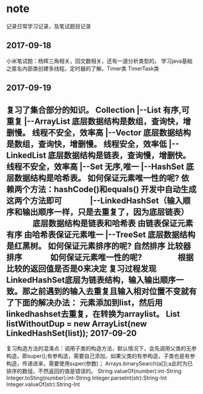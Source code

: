 # note
记录日常学习记录，及笔试题目记录

2017-09-18
--------------
小米笔试题：杨辉三角相关，回文数相关，还有一道分析类型的。
学习java基础之匿名内部类创建多线程。定时器的了解。Timer类 TimerTask类

2017-09-19
---------------
复习了集合部分的知识。
Collection
        |--List    有序,可重复
            |--ArrayList
                底层数据结构是数组，查询快，增删慢。
                线程不安全，效率高
            |--Vector
                底层数据结构是数组，查询快，增删慢。
                线程安全，效率低
            |--LinkedList
                底层数据结构是链表，查询慢，增删快。
                线程不安全，效率高
        |--Set    无序,唯一
            |--HashSet
                底层数据结构是哈希表。
                如何保证元素唯一性的呢?
                    依赖两个方法：hashCode()和equals()
                    开发中自动生成这两个方法即可
                |--LinkedHashSet（输入顺序和输出顺序一样，只是去重复了，因为底层链表）
                    底层数据结构是链表和哈希表
                    由链表保证元素有序
                    由哈希表保证元素唯一
            |--TreeSet
                底层数据结构是红黑树。
                如何保证元素排序的呢?
                    自然排序
                    比较器排序
                如何保证元素唯一性的呢?
                    根据比较的返回值是否是0来决定
复习过程发现LinkedHashSet底层为链表结构，输入输出顺序一致。那之前遇到的输入去重复且输入相对位置不变就有了下面的解决办法：
元素添加到list，然后用linkedhashset去重复，在转换为arraylist。
List<String> listWithoutDup = new ArrayList<String>(new LinkedHashSet<String>(list));
2017-09-20
---------------
复习构造方法的混淆点：调用子类的构造方法，默认情况下，会先调用父类的无参构造，即super();有参构造，需要自己添加，如果父类的有参构造，子类也是有参构造，传递进来，需要使用super(参数)；
Arrays.binarySearch(a[]);a此时为已排序的数组，不然返回的值是错误的。
        String.valueOf(number):int-String
        Integer.toSting(number):int-String
        Integer.parseInt(str):String-Int
        Integer.valueOf(str):String-Int
